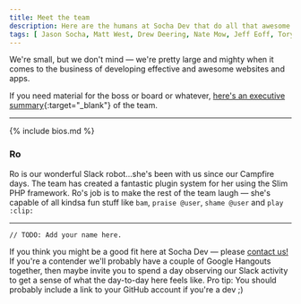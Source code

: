 ```yaml
---
title: Meet the team
description: Here are the humans at Socha Dev that do all that awesome dev work for your team. They are all quite great.
tags: [ Jason Socha, Matt West, Drew Deering, Nate Mow, Jeff Eoff, Tory Gobat, team ]
---
```


We're small, but we don't mind &mdash; we're pretty large and mighty when it comes to the business of developing effective and awesome websites and apps.

If you need material for the boss or board or whatever, [here's an executive summary](/assets/downloads/socha-dev-executive-summary){:target="_blank"} of the team.

* * *

{% include bios.md %}

### Ro

Ro is our wonderful Slack robot...she's been with us since our Campfire days.
The team has created a fantastic plugin system for her using the Slim PHP
framework. Ro's job is to make the rest of the team laugh &mdash; she's capable
of all kindsa fun stuff like `bam`, `praise @user`, `shame @user` and `play :clip:`

* * *

    // TODO: Add your name here.

If you think you might be a good fit here at Socha Dev &mdash; please <a href="/#contact" class="green">contact us!</a> If you're a contender we'll probably have a couple of <span class="blue dotted">Google Hangouts</span> together, then maybe invite you to spend a day observing our <span class="purple dotted">Slack</span> activity to get a sense of what the day-to-day here feels like. Pro tip: You should probably include a link to your GitHub account if you're a dev ;)
